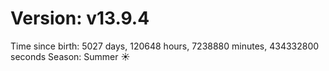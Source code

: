 # Version: v13.9.4
Time since birth: 5027 days, 120648 hours, 7238880 minutes, 434332800 seconds
Season: Summer ☀️
